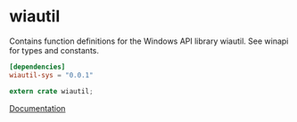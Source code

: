 # wiautil #
Contains function definitions for the Windows API library wiautil. See winapi for types and constants.

```toml
[dependencies]
wiautil-sys = "0.0.1"
```

```rust
extern crate wiautil;
```

[Documentation](https://retep998.github.io/doc/winapi/wiautil/)
